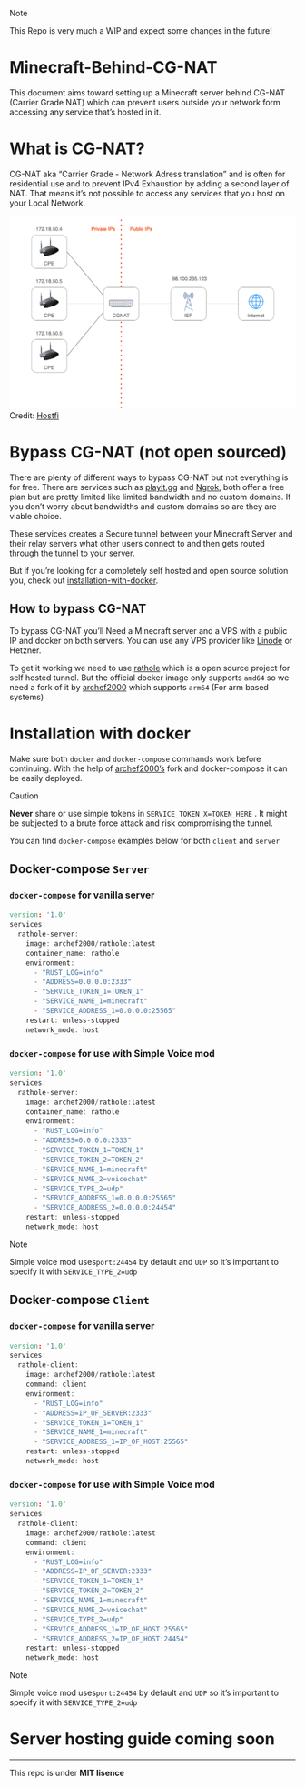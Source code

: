 >[!note]
>This Repo is very much a WIP and expect some changes in the future!

# Minecraft-Behind-CG-NAT

This document aims toward setting up a Minecraft server behind CG-NAT (Carrier Grade NAT) which can prevent users outside your network form accessing any service that’s hosted in it.

# What is CG-NAT?

CG-NAT aka “Carrier Grade - Network Adress translation” and is often for residential use  and to prevent IPv4 Exhaustion by adding a second layer of NAT. That means it’s not possible to access any services that you host on your Local Network. 

![alt text](<Pasted image 20240730132626.png>)
Credit: [Hostfi](https://www.hostifi.com/blog/cgnat-on-starlink-explained)

# Bypass CG-NAT (not open sourced)

There are plenty of different ways to bypass CG-NAT but not everything is for free. There are services such as [playit.gg](https://playit.gg/) and [Ngrok](https://ngrok.com/), both offer a free plan but are pretty limited like limited bandwidth and no custom domains. If you don’t worry about bandwidths and custom domains so are they are viable choice.

These services creates a Secure tunnel between your Minecraft Server and their relay servers what other users connect to and then gets routed through the tunnel to your server.

But if you’re looking for a completely self hosted and open source solution you,  check out [installation-with-docker](https://github.com/DatGamerboi101/Minecraft-Behind-CG-NAT?tab=readme-ov-file#installation-with-docker).

## How to bypass CG-NAT

To bypass CG-NAT you’ll Need a Minecraft server and a VPS with a public IP and docker on both servers. You can use any VPS provider like [Linode](https://www.linode.com/) or Hetzner.

To get it working we need to use [rathole](https://github.com/rapiz1/rathole) which is a open source project for self hosted tunnel. But the official docker image only supports ``amd64`` so we need a fork of it by [archef2000](https://hub.docker.com/r/archef2000/rathole) which supports ``arm64`` (For arm based systems)

# Installation with docker

Make sure both ``docker`` and ``docker-compose`` commands work before continuing. With the help of [archef2000’s](https://hub.docker.com/r/archef2000/rathole) fork and docker-compose it can be easily deployed.

>[!caution] 
>**Never** share or use simple tokens in `SERVICE_TOKEN_X=TOKEN_HERE` . It might be subjected to a brute force attack and risk compromising the tunnel.

You can find ``docker-compose`` examples below for both ``client`` and ``server``

## Docker-compose ``Server``

### ``docker-compose`` for vanilla server

```d
version: '1.0'
services:
  rathole-server:
    image: archef2000/rathole:latest
    container_name: rathole
    environment:
      - "RUST_LOG=info"
      - "ADDRESS=0.0.0.0:2333"
      - "SERVICE_TOKEN_1=TOKEN_1"
      - "SERVICE_NAME_1=minecraft"
      - "SERVICE_ADDRESS_1=0.0.0.0:25565"
    restart: unless-stopped
    network_mode: host
```

### ``docker-compose`` for use with Simple Voice mod

```d
version: '1.0'
services:
  rathole-server:
    image: archef2000/rathole:latest
    container_name: rathole
    environment:
      - "RUST_LOG=info"
      - "ADDRESS=0.0.0.0:2333"
      - "SERVICE_TOKEN_1=TOKEN_1"
      - "SERVICE_TOKEN_2=TOKEN_2"
      - "SERVICE_NAME_1=minecraft"
      - "SERVICE_NAME_2=voicechat"
      - "SERVICE_TYPE_2=udp"
      - "SERVICE_ADDRESS_1=0.0.0.0:25565"
      - "SERVICE_ADDRESS_2=0.0.0.0:24454"
    restart: unless-stopped
    network_mode: host
```

>[!note]
>Simple voice mod uses``port:24454`` by default and ``UDP`` so it’s important to specify it with `SERVICE_TYPE_2=udp` 

## Docker-compose ``Client``

### ``docker-compose`` for vanilla server

```d
version: '1.0'
services:
  rathole-client:
    image: archef2000/rathole:latest
    command: client
    environment:
      - "RUST_LOG=info"
      - "ADDRESS=IP_OF_SERVER:2333"
      - "SERVICE_TOKEN_1=TOKEN_1"
      - "SERVICE_NAME_1=minecraft"
      - "SERVICE_ADDRESS_1=IP_OF_HOST:25565"
    restart: unless-stopped
    network_mode: host
```

### ``docker-compose`` for use with Simple Voice mod

```d
version: '1.0'
services:
  rathole-client:
    image: archef2000/rathole:latest
    command: client
    environment:
      - "RUST_LOG=info"
      - "ADDRESS=IP_OF_SERVER:2333"
      - "SERVICE_TOKEN_1=TOKEN_1"
      - "SERVICE_TOKEN_2=TOKEN_2"
      - "SERVICE_NAME_1=minecraft"
      - "SERVICE_NAME_2=voicechat"
      - "SERVICE_TYPE_2=udp"
      - "SERVICE_ADDRESS_1=IP_OF_HOST:25565"
      - "SERVICE_ADDRESS_2=IP_OF_HOST:24454"
    restart: unless-stopped
    network_mode: host
```

>[!note]
>Simple voice mod uses``port:24454`` by default and ``UDP`` so it’s important to specify it with `SERVICE_TYPE_2=udp` 

# Server hosting guide coming soon
- - -
This repo is under  **MIT lisence**